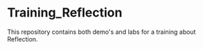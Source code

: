# Training_Reflection

This repository contains both demo's and labs for a training about Reflection.
